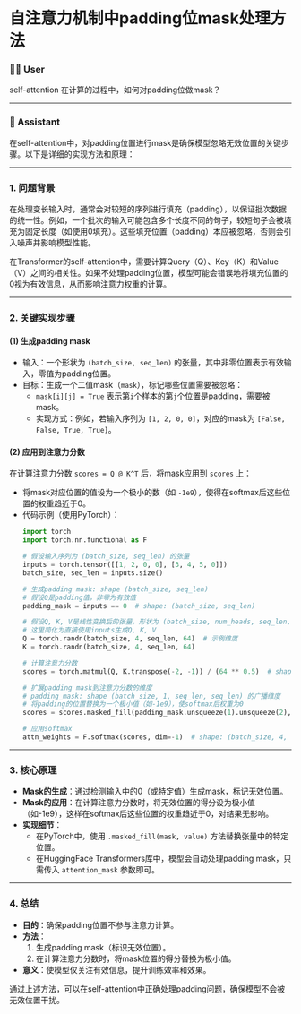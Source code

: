 # 自注意力机制中padding位mask处理方法

### 🧑‍💻 User

self-attention 在计算的过程中，如何对padding位做mask？

---

### 🤖 Assistant

在self-attention中，对padding位置进行mask是确保模型忽略无效位置的关键步骤。以下是详细的实现方法和原理：

---

### **1. 问题背景**
在处理变长输入时，通常会对较短的序列进行填充（padding），以保证批次数据的统一性。例如，一个批次的输入可能包含多个长度不同的句子，较短句子会被填充为固定长度（如使用0填充）。这些填充位置（padding）本应被忽略，否则会引入噪声并影响模型性能。

在Transformer的self-attention中，需要计算Query（Q）、Key（K）和Value（V）之间的相关性。如果不处理padding位置，模型可能会错误地将填充位置的0视为有效信息，从而影响注意力权重的计算。

---

### **2. 关键实现步骤**
#### **(1) 生成padding mask**
- 输入：一个形状为 `(batch_size, seq_len)` 的张量，其中非零位置表示有效输入，零值为padding位置。
- 目标：生成一个二值mask（`mask`），标记哪些位置需要被忽略：
  - `mask[i][j] = True` 表示第`i`个样本的第`j`个位置是padding，需要被mask。
  - 实现方式：例如，若输入序列为 `[1, 2, 0, 0]`，对应的mask为 `[False, False, True, True]`。

#### **(2) 应用到注意力分数**
在计算注意力分数 `scores = Q @ K^T` 后，将mask应用到 `scores` 上：
- 将mask对应位置的值设为一个极小的数（如 `-1e9`），使得在softmax后这些位置的权重趋近于0。
- 代码示例（使用PyTorch）：
  ```python
  import torch
  import torch.nn.functional as F

  # 假设输入序列为 (batch_size, seq_len) 的张量
  inputs = torch.tensor([[1, 2, 0, 0], [3, 4, 5, 0]])
  batch_size, seq_len = inputs.size()

  # 生成padding mask: shape (batch_size, seq_len)
  # 假设0是padding值，非零为有效值
  padding_mask = inputs == 0  # shape: (batch_size, seq_len)

  # 假设Q, K, V是线性变换后的张量，形状为 (batch_size, num_heads, seq_len, d_k)
  # 这里简化为直接使用inputs生成Q, K, V
  Q = torch.randn(batch_size, 4, seq_len, 64)  # 示例维度
  K = torch.randn(batch_size, 4, seq_len, 64)

  # 计算注意力分数
  scores = torch.matmul(Q, K.transpose(-2, -1)) / (64 ** 0.5)  # shape: (batch_size, 4, seq_len, seq_len)

  # 扩展padding mask到注意力分数的维度
  # padding_mask: shape (batch_size, 1, seq_len, seq_len) 的广播维度
  # 将padding的位置替换为一个极小值（如-1e9），使softmax后权重为0
  scores = scores.masked_fill(padding_mask.unsqueeze(1).unsqueeze(2), -1e9)

  # 应用softmax
  attn_weights = F.softmax(scores, dim=-1)  # shape: (batch_size, 4, seq_len, seq_len)
  ```

---

### **3. 核心原理**
- **Mask的生成**：通过检测输入中的0（或特定值）生成mask，标记无效位置。
- **Mask的应用**：在计算注意力分数时，将无效位置的得分设为极小值（如-1e9），这样在softmax后这些位置的权重趋近于0，对结果无影响。
- **实现细节**：
  - 在PyTorch中，使用 `.masked_fill(mask, value)` 方法替换张量中的特定位置。
  - 在HuggingFace Transformers库中，模型会自动处理padding mask，只需传入 `attention_mask` 参数即可。

---

### **4. 总结**
- **目的**：确保padding位置不参与注意力计算。
- **方法**：
  1. 生成padding mask（标识无效位置）。
  2. 在计算注意力分数时，将mask位置的得分替换为极小值。
- **意义**：使模型仅关注有效信息，提升训练效率和效果。

通过上述方法，可以在self-attention中正确处理padding问题，确保模型不会被无效位置干扰。